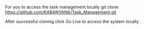 For you to access the task management locally
git clone https://github.com/KABANYANA/Task_Management.git
<p>After successful cloning click Go Live to access the system locally</p>
